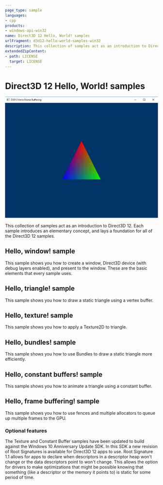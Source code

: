 ```yaml
---
page_type: sample
languages:
- cpp
products:
- windows-api-win32
name: Direct3D 12 Hello, World! samples
urlFragment: d3d12-hello-world-samples-win32
description: This collection of samples act as an introduction to Direct3D 12. Each sample introduces an elementary concept, and lays a foundation for all of the Direct3D 12 samples.
extendedZipContent:
- path: LICENSE
  target: LICENSE
---
```


# Direct3D 12 Hello, World! samples
![HelloWorlds GUI](src/D3D12HelloWorlds.png)

This collection of samples act as an introduction to Direct3D 12. Each sample introduces an elementary concept, and lays a foundation for all of the Direct3D 12 samples.

## Hello, window! sample

This sample shows you how to create a window, Direct3D device (with debug layers enabled), and present to the window. These are the basic elements that every sample uses.

## Hello, triangle! sample

This sample shows you how to draw a static triangle using a vertex buffer.

## Hello, texture! sample

This sample shows you how to apply a Texture2D to triangle.

## Hello, bundles! sample

This sample shows you how to use Bundles to draw a static triangle more efficiently.

## Hello, constant buffers! sample

This sample shows you how to animate a triangle using a constant buffer.

## Hello, frame buffering! sample

This sample shows you how to use fences and multiple allocators to queue up multiple frames to the GPU.

### Optional features
The Texture and Constant Buffer samples have been updated to build against the Windows 10 Anniversary Update SDK. In this SDK a new revision of Root Signatures is available for Direct3D 12 apps to use. Root Signature 1.1 allows for apps to declare when descriptors in a descriptor heap won't change or the data descriptors point to won't change.  This allows the option for drivers to make optimizations that might be possible knowing that something (like a descriptor or the memory it points to) is static for some period of time.